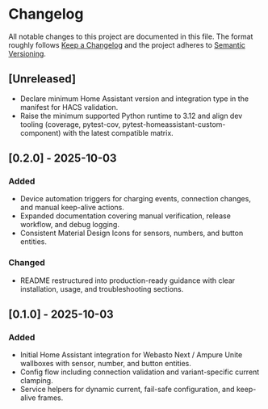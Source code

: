 # Changelog

All notable changes to this project are documented in this file. The format roughly follows [Keep a Changelog](https://keepachangelog.com/en/1.1.0/) and the project adheres to [Semantic Versioning](https://semver.org/spec/v2.0.0.html).

## [Unreleased]

- Declare minimum Home Assistant version and integration type in the manifest for HACS validation.
- Raise the minimum supported Python runtime to 3.12 and align dev tooling (coverage, pytest-cov, pytest-homeassistant-custom-component) with the latest compatible matrix.

## [0.2.0] - 2025-10-03

### Added
- Device automation triggers for charging events, connection changes, and manual keep-alive actions.
- Expanded documentation covering manual verification, release workflow, and debug logging.
- Consistent Material Design Icons for sensors, numbers, and button entities.

### Changed
- README restructured into production-ready guidance with clear installation, usage, and troubleshooting sections.

## [0.1.0] - 2025-10-03

### Added
- Initial Home Assistant integration for Webasto Next / Ampure Unite wallboxes with sensor, number, and button entities.
- Config flow including connection validation and variant-specific current clamping.
- Service helpers for dynamic current, fail-safe configuration, and keep-alive frames.
